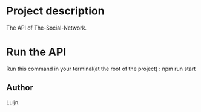 # Project description

The API of The-Social-Network.

# Run the API

Run this command in your terminal(at the root of the project) : npm run start

## Author

Luljn.